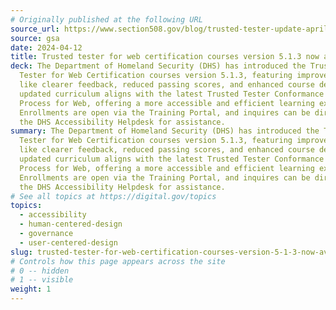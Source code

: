 ```yaml
---
# Originally published at the following URL
source_url: https://www.section508.gov/blog/trusted-tester-update-april2024/
source: gsa
date: 2024-04-12
title: Trusted tester for web certification courses version 5.1.3 now available
deck: The Department of Homeland Security (DHS) has introduced the Trusted
  Tester for Web Certification courses version 5.1.3, featuring improvements
  like clearer feedback, reduced passing scores, and enhanced course design. The
  updated curriculum aligns with the latest Trusted Tester Conformance Test
  Process for Web, offering a more accessible and efficient learning experience.
  Enrollments are open via the Training Portal, and inquires can be directed to
  the DHS Accessibility Helpdesk for assistance.
summary: The Department of Homeland Security (DHS) has introduced the Trusted
  Tester for Web Certification courses version 5.1.3, featuring improvements
  like clearer feedback, reduced passing scores, and enhanced course design. The
  updated curriculum aligns with the latest Trusted Tester Conformance Test
  Process for Web, offering a more accessible and efficient learning experience.
  Enrollments are open via the Training Portal, and inquires can be directed to
  the DHS Accessibility Helpdesk for assistance.
# See all topics at https://digital.gov/topics
topics:
  - accessibility
  - human-centered-design
  - governance
  - user-centered-design
slug: trusted-tester-for-web-certification-courses-version-5-1-3-now-available
# Controls how this page appears across the site
# 0 -- hidden
# 1 -- visible
weight: 1
---
```

